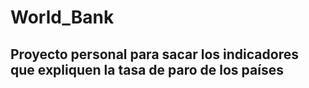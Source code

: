 # World_Bank
## Proyecto personal para sacar los indicadores que expliquen la tasa de paro de los países
